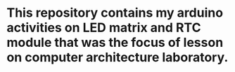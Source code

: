 # This repository contains my arduino activities on LED matrix and RTC module that was the focus of lesson on computer architecture laboratory.
